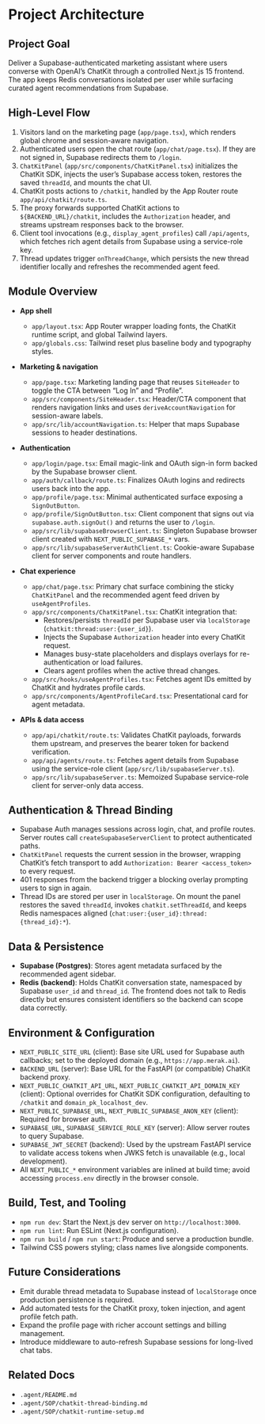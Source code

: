 # Project Architecture

## Project Goal
Deliver a Supabase-authenticated marketing assistant where users converse with OpenAI’s ChatKit through a controlled Next.js 15 frontend. The app keeps Redis conversations isolated per user while surfacing curated agent recommendations from Supabase.

## High-Level Flow
1. Visitors land on the marketing page (`app/page.tsx`), which renders global chrome and session-aware navigation.
2. Authenticated users open the chat route (`app/chat/page.tsx`). If they are not signed in, Supabase redirects them to `/login`.
3. `ChatKitPanel` (`app/src/components/ChatKitPanel.tsx`) initializes the ChatKit SDK, injects the user’s Supabase access token, restores the saved `threadId`, and mounts the chat UI.
4. ChatKit posts actions to `/chatkit`, handled by the App Router route `app/api/chatkit/route.ts`.
5. The proxy forwards supported ChatKit actions to `${BACKEND_URL}/chatkit`, includes the `Authorization` header, and streams upstream responses back to the browser.
6. Client tool invocations (e.g., `display_agent_profiles`) call `/api/agents`, which fetches rich agent details from Supabase using a service-role key.
7. Thread updates trigger `onThreadChange`, which persists the new thread identifier locally and refreshes the recommended agent feed.

## Module Overview
- **App shell**
  - `app/layout.tsx`: App Router wrapper loading fonts, the ChatKit runtime script, and global Tailwind layers.
  - `app/globals.css`: Tailwind reset plus baseline body and typography styles.

- **Marketing & navigation**
  - `app/page.tsx`: Marketing landing page that reuses `SiteHeader` to toggle the CTA between “Log In” and “Profile”.
  - `app/src/components/SiteHeader.tsx`: Header/CTA component that renders navigation links and uses `deriveAccountNavigation` for session-aware labels.
  - `app/src/lib/accountNavigation.ts`: Helper that maps Supabase sessions to header destinations.

- **Authentication**
  - `app/login/page.tsx`: Email magic-link and OAuth sign-in form backed by the Supabase browser client.
  - `app/auth/callback/route.ts`: Finalizes OAuth logins and redirects users back into the app.
  - `app/profile/page.tsx`: Minimal authenticated surface exposing a `SignOutButton`.
  - `app/profile/SignOutButton.tsx`: Client component that signs out via `supabase.auth.signOut()` and returns the user to `/login`.
  - `app/src/lib/supabaseBrowserClient.ts`: Singleton Supabase browser client created with `NEXT_PUBLIC_SUPABASE_*` vars.
  - `app/src/lib/supabaseServerAuthClient.ts`: Cookie-aware Supabase client for server components and route handlers.

- **Chat experience**
  - `app/chat/page.tsx`: Primary chat surface combining the sticky `ChatKitPanel` and the recommended agent feed driven by `useAgentProfiles`.
  - `app/src/components/ChatKitPanel.tsx`: ChatKit integration that:
    - Restores/persists `threadId` per Supabase user via `localStorage` (`chatkit:thread:user:{user_id}`).
    - Injects the Supabase `Authorization` header into every ChatKit request.
    - Manages busy-state placeholders and displays overlays for re-authentication or load failures.
    - Clears agent profiles when the active thread changes.
  - `app/src/hooks/useAgentProfiles.tsx`: Fetches agent IDs emitted by ChatKit and hydrates profile cards.
  - `app/src/components/AgentProfileCard.tsx`: Presentational card for agent metadata.

- **APIs & data access**
  - `app/api/chatkit/route.ts`: Validates ChatKit payloads, forwards them upstream, and preserves the bearer token for backend verification.
  - `app/api/agents/route.ts`: Fetches agent details from Supabase using the service-role client (`app/src/lib/supabaseServer.ts`).
  - `app/src/lib/supabaseServer.ts`: Memoized Supabase service-role client for server-only data access.

## Authentication & Thread Binding
- Supabase Auth manages sessions across login, chat, and profile routes. Server routes call `createSupabaseServerClient` to protect authenticated paths.
- `ChatKitPanel` requests the current session in the browser, wrapping ChatKit’s fetch transport to add `Authorization: Bearer <access_token>` to every request.
- 401 responses from the backend trigger a blocking overlay prompting users to sign in again.
- Thread IDs are stored per user in `localStorage`. On mount the panel restores the saved `threadId`, invokes `chatkit.setThreadId`, and keeps Redis namespaces aligned (`chat:user:{user_id}:thread:{thread_id}:*`).

## Data & Persistence
- **Supabase (Postgres)**: Stores agent metadata surfaced by the recommended agent sidebar.
- **Redis (backend)**: Holds ChatKit conversation state, namespaced by Supabase `user_id` and `thread_id`. The frontend does not talk to Redis directly but ensures consistent identifiers so the backend can scope data correctly.

## Environment & Configuration
- `NEXT_PUBLIC_SITE_URL` (client): Base site URL used for Supabase auth callbacks; set to the deployed domain (e.g., `https://app.merak.ai`).
- `BACKEND_URL` (server): Base URL for the FastAPI (or compatible) ChatKit backend proxy.
- `NEXT_PUBLIC_CHATKIT_API_URL`, `NEXT_PUBLIC_CHATKIT_API_DOMAIN_KEY` (client): Optional overrides for ChatKit SDK configuration, defaulting to `/chatkit` and `domain_pk_localhost_dev`.
- `NEXT_PUBLIC_SUPABASE_URL`, `NEXT_PUBLIC_SUPABASE_ANON_KEY` (client): Required for browser auth.
- `SUPABASE_URL`, `SUPABASE_SERVICE_ROLE_KEY` (server): Allow server routes to query Supabase.
- `SUPABASE_JWT_SECRET` (backend): Used by the upstream FastAPI service to validate access tokens when JWKS fetch is unavailable (e.g., local development).
- All `NEXT_PUBLIC_*` environment variables are inlined at build time; avoid accessing `process.env` directly in the browser console.

## Build, Test, and Tooling
- `npm run dev`: Start the Next.js dev server on `http://localhost:3000`.
- `npm run lint`: Run ESLint (Next.js configuration).
- `npm run build` / `npm run start`: Produce and serve a production bundle.
- Tailwind CSS powers styling; class names live alongside components.

## Future Considerations
- Emit durable thread metadata to Supabase instead of `localStorage` once production persistence is required.
- Add automated tests for the ChatKit proxy, token injection, and agent profile fetch path.
- Expand the profile page with richer account settings and billing management.
- Introduce middleware to auto-refresh Supabase sessions for long-lived chat tabs.

## Related Docs
- `.agent/README.md`
- `.agent/SOP/chatkit-thread-binding.md`
- `.agent/SOP/chatkit-runtime-setup.md`
